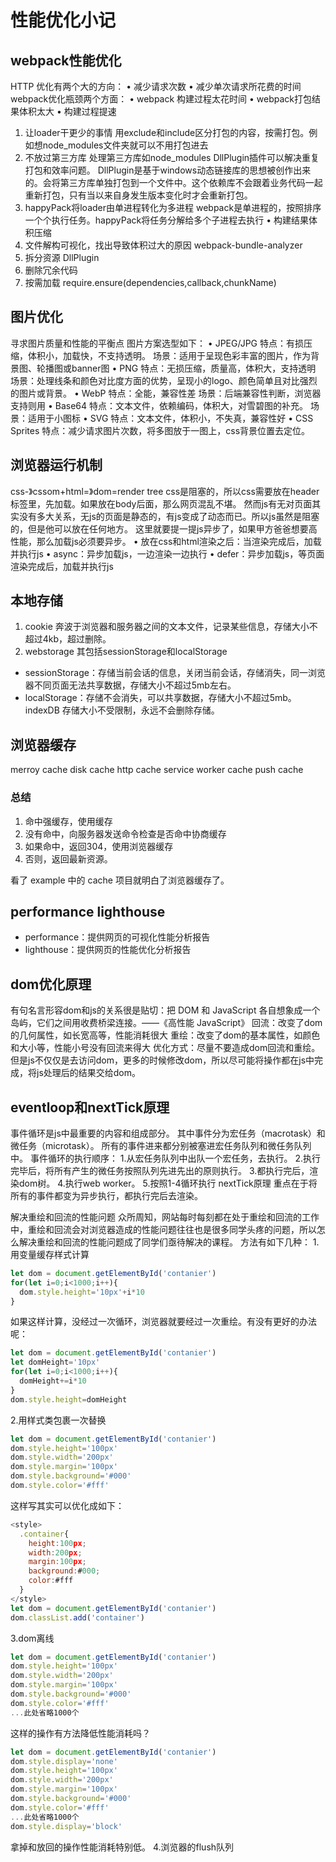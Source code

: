 # 性能优化小记
## webpack性能优化
HTTP 优化有两个大的方向：
• 减少请求次数
• 减少单次请求所花费的时间
webpack优化瓶颈两个方面：
• webpack 构建过程太花时间
• webpack打包结果体积太大
• 构建过程提速
1. 让loader干更少的事情
用exclude和include区分打包的内容，按需打包。例如想node_modules文件夹就可以不用打包进去
2. 不放过第三方库
处理第三方库如node_modules DllPlugin插件可以解决重复打包和效率问题。
DllPlugin是基于windows动态链接库的思想被创作出来的。会将第三方库单独打包到一个文件中。这个依赖库不会跟着业务代码一起重新打包，只有当以来自身发生版本变化时才会重新打包。
3. happyPack将loader由单进程转化为多进程
webpack是单进程的，按照排序一个个执行任务。happyPack将任务分解给多个子进程去执行
• 构建结果体积压缩
1. 文件解构可视化，找出导致体积过大的原因
webpack-bundle-analyzer
2. 拆分资源
DllPlugin
3. 删除冗余代码
4. 按需加载
require.ensure(dependencies,callback,chunkName)
## 图片优化
寻求图片质量和性能的平衡点
图片方案选型如下：
• JPEG/JPG
特点：有损压缩，体积小，加载快，不支持透明。
场景：适用于呈现色彩丰富的图片，作为背景图、轮播图或banner图
• PNG
特点：无损压缩，质量高，体积大，支持透明
场景：处理线条和颜色对比度方面的优势，呈现小的logo、颜色简单且对比强烈的图片或背景。
• WebP
特点：全能，兼容性差
场景：后端兼容性判断，浏览器支持则用
• Base64
特点：文本文件，依赖编码，体积大，对雪碧图的补充。
场景：适用于小图标
• SVG
特点：文本文件，体积小，不失真，兼容性好
• CSS Sprites
特点：减少请求图片次数，将多图放于一图上，css背景位置去定位。
## 浏览器运行机制
css-》cssom+html=》dom=render tree
css是阻塞的，所以css需要放在header标签里，先加载。如果放在body后面，那么网页混乱不堪。
然而js有无对页面其实没有多大关系，无js的页面是静态的，有js变成了动态而已。所以js虽然是阻塞的，但是他可以放在任何地方。
这里就要提一提js异步了，如果甲方爸爸想要高性能，那么加载js必须要异步。
• 放在css和html渲染之后：当渲染完成后，加载并执行js
• async：异步加载js，一边渲染一边执行
• defer：异步加载js，等页面渲染完成后，加载并执行js
## 本地存储
1. cookie
奔波于浏览器和服务器之间的文本文件，记录某些信息，存储大小不超过4kb，超过删除。
2. webstorage
其包括sessionStorage和localStorage
- sessionStorage：存储当前会话的信息，关闭当前会话，存储消失，同一浏览器不同页面无法共享数据，存储大小不超过5mb左右。
- localStorage：存储不会消失，可以共享数据，存储大小不超过5mb。
indexDB
存储大小不受限制，永远不会删除存储。
## 浏览器缓存
merroy cache
disk cache
http cache
service worker cache
push cache
### 总结
1. 命中强缓存，使用缓存
2. 没有命中，向服务器发送命令检查是否命中协商缓存
3. 如果命中，返回304，使用浏览器缓存
4. 否则，返回最新资源。

看了 example 中的 cache 项目就明白了浏览器缓存了。
## performance lighthouse
- performance：提供网页的可视化性能分析报告
- lighthouse：提供网页的性能优化分析报告
## dom优化原理
有句名言形容dom和js的关系很是贴切：把 DOM 和 JavaScript 各自想象成一个岛屿，它们之间用收费桥梁连接。——《高性能 JavaScript》
回流：改变了dom的几何属性，如长宽高等，性能消耗很大
重绘：改变了dom的基本属性，如颜色和大小等，性能小号没有回流来得大
优化方式：尽量不要造成dom回流和重绘。但是js不仅仅是去访问dom，更多的时候修改dom，所以尽可能将操作都在js中完成，将js处理后的结果交给dom。
## eventloop和nextTick原理
事件循环是js中最重要的内容和组成部分。
其中事件分为宏任务（macrotask）和微任务（microtask）。
所有的事件进来都分别被塞进宏任务队列和微任务队列中。
事件循环的执行顺序：
1.从宏任务队列中出队一个宏任务，去执行。
2.执行完毕后，将所有产生的微任务按照队列先进先出的原则执行。
3.都执行完后，渲染dom树。
4.执行web worker。
5.按照1-4循环执行
nextTick原理
重点在于将所有的事件都变为异步执行，都执行完后去渲染。


解决重绘和回流的性能问题
众所周知，网站每时每刻都在处于重绘和回流的工作中，重绘和回流会对浏览器造成的性能问题往往也是很多同学头疼的问题，所以怎么解决重绘和回流的性能问题成了同学们亟待解决的课程。
方法有如下几种：
1.用变量缓存样式计算
```js
let dom = document.getElementById('contanier')
for(let i=0;i<1000;i++){
  dom.style.height='10px'+i*10
}
```
如果这样计算，没经过一次循环，浏览器就要经过一次重绘。有没有更好的办法呢：
```js
let dom = document.getElementById('contanier')
let domHeight='10px'
for(let i=0;i<1000;i++){
  domHeight+=i*10
}
dom.style.height=domHeight
```
2.用样式类包裹一次替换
```js
let dom = document.getElementById('contanier')
dom.style.height='100px'
dom.style.width='200px'
dom.style.margin='100px'
dom.style.background='#000'
dom.style.color='#fff'
```
这样写其实可以优化成如下：
```js
<style>
  .container{
    height:100px;
    width:200px;
    margin:100px;
    background:#000;
    color:#fff
  }
</style>
let dom = document.getElementById('contanier')
dom.classList.add('container')
```
3.dom离线
```js
let dom = document.getElementById('contanier')
dom.style.height='100px'
dom.style.width='200px'
dom.style.margin='100px'
dom.style.background='#000'
dom.style.color='#fff'
...此处省略1000个
```
这样的操作有方法降低性能消耗吗？
```js
let dom = document.getElementById('contanier')
dom.style.display='none'
dom.style.height='100px'
dom.style.width='200px'
dom.style.margin='100px'
dom.style.background='#000'
dom.style.color='#fff'
...此处省略1000个
dom.style.display='block'
```
拿掉和放回的操作性能消耗特别低。
4.浏览器的flush队列